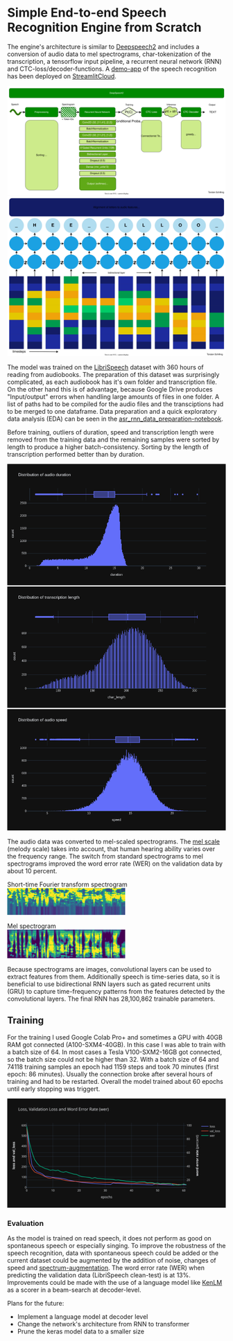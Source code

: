 # Simple End-to-end Speech Recognition Engine from Scratch

The engine's architecture is similar to [Deepspeech2](https://arxiv.org/abs/1512.02595) and includes a conversion of audio data to mel spectrograms, char-tokenization of the transcription, a tensorflow input pipeline, a recurrent neural network (RNN) and CTC-loss/decoder-functions.
A [demo-app](https://github.com/to-schi/asr-deepspeech2-webdemo) of the speech recognition has been deployed on [StreamlitCloud](https://share.streamlit.io/to-schi/asr-deepspeech2-webdemo/main).

![DeepSpeech2](./img/DeepSpeech2.drawio.svg)
![Decoder](./img/RNN%2BCTC.drawio.svg)

The model was trained on the [LibriSpeech](https://www.openslr.org/12/) dataset with 360 hours of reading from audiobooks. The preparation of this dataset was surprisingly complicated, as each audiobook has it's own folder and transcription file. On the other hand this is of advantage, because Google Drive produces "Input/output" errors when handling large amounts of files in one folder. A list of paths had to be compiled for the audio files and the transciptions had to be merged to one dataframe. Data preparation and a quick exploratory data analysis (EDA) can be seen in the [asr_rnn_data_preparation-notebook](https://github.com/to-schi/speech-recognition-from-scratch/blob/main/asr_rnn_data_preparation.ipynb).

Before training, outliers of duration, speed and transcription length were removed from the training data and the remaining samples were sorted by length to produce a higher batch-consistency. Sorting by the length of transcription performed better than by duration.

![distribution of duration](img/dist_duration.png)
![distributionn of transcription length](./img/dist_char-length.png)
![distributionn of speed](./img/dist_speed.png)

The audio data was converted to mel-scaled spectrograms. The [mel scale](https://en.wikipedia.org/wiki/Mel_scale) (melody scale) takes into account, that human hearing ability varies over the frequency range. The switch from standard spectrograms to mel spectrograms improved the word error rate (WER) on the validation data by about 10 percent.

Short-time Fourier transform spectrogram  
![stft-spectrogram](img/stft-spectrogram.jpg)

Mel spectrogram  
![mel-spectrogram](img/mel-spectrogram.jpg)

Because spectrograms are images, convolutional layers can be used to extract features from them. Additionally speech is time-series data, so it is beneficial to use bidirectional RNN layers such as gated recurrent units (GRU) to capture time-frequency patterns from the features detected by the convolutional layers. The final RNN has 28,100,862 trainable parameters. 

## Training
For the training I used Google Colab Pro+ and sometimes a GPU with 40GB RAM got connected (A100-SXM4-40GB). In this case I was able to train with a batch size of 64. In most cases a Tesla V100-SXM2-16GB got connected, so the batch size could not be higher than 32. With a batch size of 64 and 74118 training samples an epoch had 1159 steps and took 70 minutes (first epoch: 86 minutes). Usually the connection broke after several hours of training and had to be restarted. Overall the model trained about 60 epochs until early stopping was triggert.

![training](./img/history_plot.svg)

### Evaluation

As the model is trained on read speech, it does not perform as good on spontaneous speech or  especially singing. To improve the robustness of the speech recognition, data with spontaneous speech could be added or the current dataset could be augmented by the addition of noise, changes of speed and [spectrum-augmentation](https://arxiv.org/abs/1904.08779).
The word error rate (WER) when predicting the validation data (LibriSpeech clean-test) is at 13%. Improvements could be made with the use of a language model like [KenLM](https://kheafield.com/code/kenlm/) as a scorer in a beam-search at decoder-level.

Plans for the future:
- Implement a language model at decoder level
- Change the network's architecture from RNN to transformer
- Prune the keras model data to a smaller size

